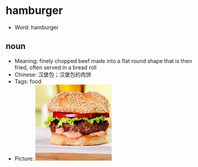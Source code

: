 # hamburger

- Word: hamburger

## noun

- Meaning: finely chopped beef made into a flat round shape that is then fried, often served in a bread roll
- Chinese: 汉堡包；汉堡包的肉饼
- Tags: food
- Picture: ![hamburger](images/hamburger.jpeg)

